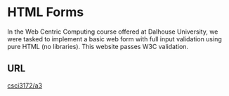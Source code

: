 # HTML Forms
In the Web Centric Computing course offered at Dalhouse University, we were tasked to implement a basic web form with full input validation using pure HTML (no libraries).
This website passes W3C validation.

## URL
[csci3172/a3](https://web.cs.dal.ca/~monsen/csci3172/a3/)
